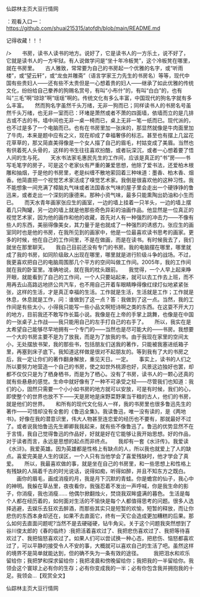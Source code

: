 仙踪林主页大豆行情网

：观看入口一：https://github.com/shuai215315/atofdh/blob/main/README.md


记得收藏！！！



/>　　书房，读书人读书的地方。说好了，它是读书人的一方乐土，说不好了，它就是读书人的一方牢狱。有人说做学问是“坐十年冷板凳”，这个冷板凳在哪里，就在书房里。　　古人雅致，常常要为自己的书房起一个优雅的名字，或“听雨楼”，或“望云轩”，或“龙虫并雕斋”（语言学家王力先生的书房名）等等，现代中国有些贵妇人——还有些不太贵但是一心想着贵的妇人——继承了如此优雅的传统文化，纷纷给自己豢养的狗赐名赏号，有叫“小布什”的，有叫“白白”的，也有叫“三毛”啊“琼琼”啊“瑶瑶”啊的。传统文化有多么丰富，中国现代的狗名字就有多么丰富。　　然而狗名字虽然千头万绪，无非一狗而已；同样读书人的书房名号虽然千头万绪，也无非一室而已：环堵是萧然或者不萧的四面墙，依墙而立的是几排古或不古的书，墙中间也无非一桌一椅而已，桌上无非一笔一纸而已。现代派的，也不过是多了一个电脑而已。也有在书房里加一张床的，那显然就像是牛肉面里加了牛肉，本来是题中应有之义，现在却成了幸福奢侈的标志。甚至也有摆上几盆花花草草的，那又简直美得像是一个女人描了自己的眉毛，村姑变成了美眉。当然也有供着死人头骨的，这样的书生往往喜欢扮酷，或者玩深沉，或者一心想着要了悟人间的生与死。　　天水书法家毛惠民先生的工作间，应该是真正的“书”房——书写毛笔字的房子，可是这个老家伙有严重的兼爱思想，他除了爱书法，还爱柏木根雕和抽烟，于是他的书房里，老是纠缠不散地萦回着三种味道：墨香、柏木香、烟香。他简直把一个视觉艺术家活成了嗅觉艺术家。我倒是很喜欢他的这种习性。我不能想象一间充满了樟脑丸气味或者法国香水气味的屋子里会走出一个硬铮铮的鲁迅来，或者走出一个深刻的康德来。那种小资气味，最多只能熏陶出奶油和小生而已。　　而天水青年画家张应生的画室，一边的墙上挂着一只羊头，一边的墙上摆着几只陶罐，另一边的墙上就是他那些奇色异彩的油画作品。他显然是一位真正的视觉艺术家，因为他的画作和他的收藏，首先对人有一种强烈的冲击力——不像有些人的东西，美丽得像美女，其力量于是也就成了一种强烈的诱惑力。张应生的画室同时也是他的书房，在我所见到的画家中，他是一位最喜欢读书思考的画家。更多的时候，他在自己的工作间里，不是在做画，而是在读书。有时候我去了，我们就坐在那里聊天。　　我自己目前还没有专门的书房。我的电脑摆在哪里，哪里就成了我的书房，如同阶级敌人出现在哪里，哪里就是进行阶级斗争的战场。不过，我更喜欢把自己的电脑周围那几个平方的空间叫做工作间。2005年，我的工作间就在我的卧室里。准确地说，就在我的枕头跟前。　　我觉得，一个人早上起来睁开眼，就能看到了自己的工作间，一个人只要站起来，就可以去工作去上班，而不用再去山高路远地挤公共汽车，也不用自己开着车眼睛睁得像红绿灯似地紧紧张张，这样的生活，才是真正幸福的生活。工作就是生活，生活就是工作；工作就是休息，休息就是工作，问：谁做到了这一点？答：我做到了这一点。当然，我的工作间是有些太小，小得我只能写一些小品文啊短诗啊之类的东西。在这耍不开大刀的地方，目前我还不敢写作长篇小说。我像是在上帝的手掌上跳舞，也像是在中国的一张桌子上作战——我只能用自己的左手打自己的右手了。　　所以，我实在是太希望自己能够尽早地拥有一个专门的——当然也是尽可能大的——书房。我想要一个大的书房主要不是为了放我，而是为了放我的书。由于我现在家里的空间太小，无处摆放书架，我的那些书，包括朋友们送我的著作，只能被我塞进纸箱子里，再塞到床子底下。我知道这样做是很对不起朋友的。等到我有了大的书房之后，我一定让你们的著作翻身解放，重见天日。一定。　　事实上，读书的人们之所以要努力地营造一个自己的书房，使之如世外桃源也好，风景这边独好也罢，却都不仅仅只是为了栖身栖书，而是为了栖心。没有了书房，读书人的一颗心还真的就有些悬悬的感觉。生命中就好像有了一种不可承受之轻——尽管我们也知道：我们的心，固然只需要一个小小如书房的地方就可以安放，可是有时候，我们的心，即使整个的世界也放不下——天是房地是床野菜野果当干粮的古人，他们的书房，就是他们的世界。　　和所有的现代文化俗人一样，我的书房里也很多鲁迅先生的著作——可惜却没有全套的《鲁迅全集》。我读鲁迅，唯一没有读的，是《两地书》。好像在我的潜意识里，伟大人物甚至连恋爱的经历也不要有，那就最好不过了。或者说我怕鲁迅先生卿卿我我起来，就有些不像鲁迅了。鲁迅的优势显然不在于言情，我自己觉得鲁迅的作品好，好就是好在它能够让我开始思想。好的作品，对于读者而言，永远是思想的起点而非终点。　　我却有一套《水浒传》。我爱读《水浒》。我爱英雄。因为英雄都是性格上有缺点的人，所以我也就爱上了人的缺点。喜爱完美是人生的误区，一个人只有当他学会了喜爱残缺时，他才学会了真爱。　　所以，我最喜欢做的事，就是坐在自己的书房里，和一些思想上和性格上有残缺的人隔着千古的时光说话，说得如痴，听得如醉，并且不知东方之既白。
　　画你的眉毛，画成消瘦的月，我是月下沉默的青蛙。你是蟾宫的仙子，我心中的神明。我躲在草丛里，夜夜看你，我强忍着不发出一声呼喊，你是我生命的影子，你消瘦，我也消瘦……
	他偶尔掀翻烛火，焚烧我双眸盛满的暮色。
生活是每个人都在经历着的，如何面对生活的不愉快是每个人都值得思考的问题。很多人选择逃避，去娱乐去狂欢去醉酒，而那些其实只是短暂的欢愉，短暂的释放，而让你悲伤的东西本身却还在，如果不去直面它，终有一天它会造成更加糟糕的后果。那么如何去直面问题呢?当然不是去硬碰硬，钻牛角尖。关于这个问题我突然想到了谷川俊太郎的《春的临终》:我把活着喜欢过了、我把悲伤喜欢过了、我把等待喜欢过了、我把恼怒喜欢过了。如果人们可以尝试换一种心态，把悲伤、恼怒都喜欢过了，可以平静的接受令人不安的事，大概就可以喜欢自己的生活了吧。虽然这样的境界不是简单就能达到，但的确不失为一条有效的途径。
　　我把泪水和欢乐留给你；我把梦和探求留给你；我把凌晨和傍晚留给你；我把我的一半留给你。我领会这个寰球上必有你的生存；必有你变成我的一半；必有你包含我并拥抱我的十足。我领会...【观赏全文】







仙踪林主页大豆行情网
